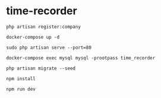 # time-recorder
`php artisan register:company`

`docker-compose up -d`

`sudo php artisan serve --port=80`

`docker-compose exec mysql mysql -prootpass time_recorder`

`php artisan migrate --seed`

`npm install`

`npm run dev`
